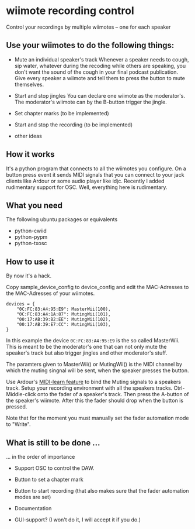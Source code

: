 # wiimote recording control
Control your recordings by multiple wiimotes – one for each speaker

## Use your wiimotes to do the following things:

* Mute an individual speaker's track
  Whenever a speaker needs to cough, sip water, whatever during the recoding
  while others are speaking, you don't want the sound of the cough in your
  final podcast publication. Give every speaker a wiimote and tell them to
  press the button to mute themselves.

* Start and stop jingles
  You can declare one wiimote as the moderator's. The moderator's wiimote can
  by the B-button trigger the jingle.

* Set chapter marks (to be implemented)

* Start and stop the recording (to be implemented)

* other ideas


## How it works

It's a python program that connects to all the wiimotes you configure. On a
button press event it sends MIDI signals that you can connect to your jack
clients like Ardour or some audio player like idjc. Recently I added
rudimentary support for OSC. Well, everything here is rudimentary.



## What you need

The following ubuntu packages or equivalents

* python-cwiid
* python-pypm
* python-txosc


## How to use it

By now it's a hack.

Copy sample_device_config to device_config and edit the MAC-Adresses to the
MAC-Adresses of your wiimotes.

	devices = {
		"0C:FC:83:A4:95:E9": MasterWii(100),
		"0C:FC:83:A4:1A:87": MutingWii(101),
		"00:17:AB:39:B2:EE": MutingWii(102),
		"00:17:AB:39:E7:CC": MutingWii(103),
	}

In this example the device `0C:FC:83:A4:95:E9` is the so called MasterWii. This
is meant to be the moderator's one that can not only mute the speaker's track
but also trigger jingles and other moderator's stuff.

The paramters given to MasterWii() or MutingWii() is the MIDI channel by which
the muting singnal will be sent, when the speaker presses the button.

Use Ardour's [MIDI-learn feature][1] to bind the Muting signals to a speakers
track. Setup your recording environment with all the speakers tracks.
Ctrl-Middle-click onto the fader of a speaker's track. Then press the A-button
of the speaker's wiimote. After this the fader should drop when the button is
pressed.

Note that for the moment you must manually set the fader automation mode to
"Write".

[1]: http://manual.ardour.org/using-control-surfaces/midi-learn/


## What is still to be done ...

... in the order of importance

* Support OSC to control the DAW.
* Button to set a chapter mark
* Button to start recording (that also makes sure that the fader automation
  modes are set)
* Documentation

* GUI-support? (I won't do it, I will accept it if you do.)
